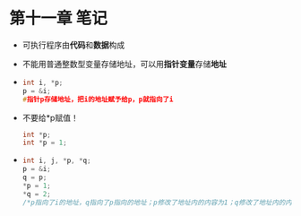 # 第十一章 笔记

- 可执行程序由**代码**和**数据**构成

- 不能用普通整数型变量存储地址，可以用**指针变量**存储**地址**

- ```c
  int i, *p;
  p = &i;
  #指针p存储地址，把i的地址赋予给p，p就指向了i
  ```

- 不要给*p赋值！

  ```c
  int *p;
  int *p = 1;
  ```

- ```c
  int i, j, *p, *q;
  p = &i;
  q = p;
  *p = 1;
  *q = 2;
  /*p指向了i的地址，q指向了p指向的地址；p修改了地址内的内容为1；q修改了地址内的内容为2*/
  ```

  

